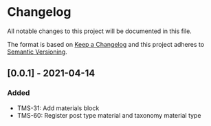 # Changelog
All notable changes to this project will be documented in this file.

The format is based on [Keep a Changelog][keep-changelog]
and this project adheres to [Semantic Versioning][semver].

## [0.0.1] - 2021-04-14

### Added

- TMS-31: Add materials block
- TMS-60: Register post type material and taxonomy material type


[keep-changelog]: http://keepachangelog.com/en/1.0.0/
[semver]: http://semver.org/spec/v2.0.0.html
